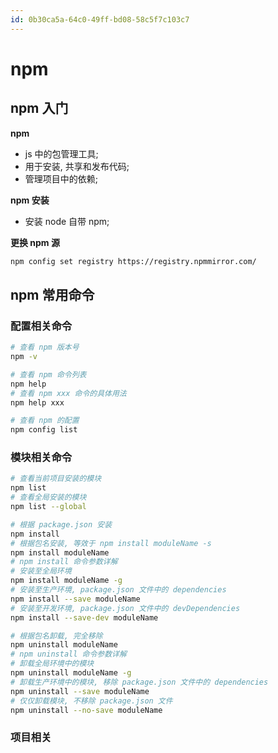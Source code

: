 ```yaml
---
id: 0b30ca5a-64c0-49ff-bd08-58c5f7c103c7
---
```


# npm

## npm 入门

**npm**

- js 中的包管理工具;
- 用于安装, 共享和发布代码;
- 管理项目中的依赖;

**npm 安装**

- 安装 node 自带 npm;

**更换 npm 源**

```bash
npm config set registry https://registry.npmmirror.com/
```

## npm 常用命令

### 配置相关命令

```bash
# 查看 npm 版本号
npm -v

# 查看 npm 命令列表
npm help
# 查看 npm xxx 命令的具体用法
npm help xxx

# 查看 npm 的配置
npm config list
```

### 模块相关命令

```bash
# 查看当前项目安装的模块
npm list
# 查看全局安装的模块
npm list --global

# 根据 package.json 安装
npm install
# 根据包名安装, 等效于 npm install moduleName -s
npm install moduleName
# npm install 命令参数详解
# 安装至全局环境
npm install moduleName -g
# 安装至生产环境, package.json 文件中的 dependencies
npm install --save moduleName
# 安装至开发环境, package.json 文件中的 devDependencies
npm install --save-dev moduleName

# 根据包名卸载, 完全移除
npm uninstall moduleName
# npm uninstall 命令参数详解
# 卸载全局环境中的模块
npm uninstall moduleName -g
# 卸载生产环境中的模块, 移除 package.json 文件中的 dependencies
npm uninstall --save moduleName
# 仅仅卸载模块, 不移除 package.json 文件
npm uninstall --no-save moduleName
```

### 项目相关
